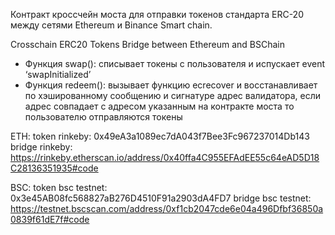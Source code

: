 Контракт кроссчейн моста для отправки токенов стандарта ERC-20 между сетями Ethereum и Binance Smart chain.

Crosschain ERC20 Tokens Bridge between Ethereum and BSChain

- Функция swap(): списывает токены с пользователя и испускает event ‘swapInitialized’
- Функция redeem(): вызывает функцию ecrecover и восстанавливает по хэшированному сообщению и сигнатуре адрес валидатора, если адрес совпадает с адресом указанным на контракте моста то пользователю отправляются токены

ETH:
token rinkeby: 0x49eA3a1089ec7dA043f7Bee3Fc967237014Db143
bridge rinkeby: https://rinkeby.etherscan.io/address/0x40ffa4C955EFAdEE55c64eAD5D18C28136351935#code

BSC:
token bsc testnet: 0x3e45AB08fc568827aB276D4510F91a2903dA4FD7
bridge bsc testnet: https://testnet.bscscan.com/address/0xf1cb2047cde6e04a496Dfbf36850a0839f61dE7f#code

